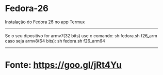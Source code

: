 # Fedora-26
Instalação do Fedora 26 no app Termux
___________________________________________________________________________
Se o seu dipositivo for armv7(32 bits) use o comando: sh fedora.sh f26_arm
caso seja armv8(64 bits): sh fedora.sh f26_arm64
___________________________________________________________________________
# Fonte: https://goo.gl/jRt4Yu
